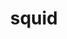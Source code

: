 ---
title: "squid"
draft: false
category: "Economy"
weight: 5

product:
  id: "squid"
  name: "Squid"
  price: "12.50"

  customFields:
    - name: "RAM"
      type: "readonly"
      value: "10 GiB"

    - name: "STORAGE"
      type: "readonly"
      value: "100 GiB"

    - name: "nodemodel"
      type: "hidden"
      value: "m1"

    - name: "DATABASES"
      type: "readonly"
      value: 1

    - name: "SNAPSHOTS"
      type: "readonly"
      value: 10
      
    - name: "PANEL USERS"
      type: "readonly"
      value: 10
      
    - name: "SERVER TYPE"
      options: "vanilla|paper|fabric|spongevanilla|forge"


  selectedPlan: "monthly-plan"

  availablePlans:
    - id: "monthly-plan"
      name: "Monthly Subscription"
      frequency: "monthly"
      interval: 1
      itemPrice: 12.50
---